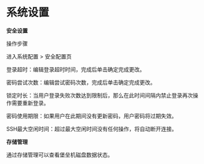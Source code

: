 # 系统设置

**安全设置**

操作步骤

进入系统配置 > 安全配置页

   登录超时：编辑登录超时时间，完成后单击确定完成更改。
   
   密码尝试次数：编辑尝试密码次数，完成后单击确定完成更改。
   
   锁定时长：当用户登录失败次数达到限制后，那么在此时间间隔内禁止登录再次操作需要重新登录。
   
   密码使用期限：如果用户在此期间没有更新密码，用户密码将过期失效。
   
   SSH最大空闲时间：超过最大空闲时间没有任何操作，将自动断开连接。


**存储管理**

通过存储管理可以查看堡垒机磁盘数据状态。
